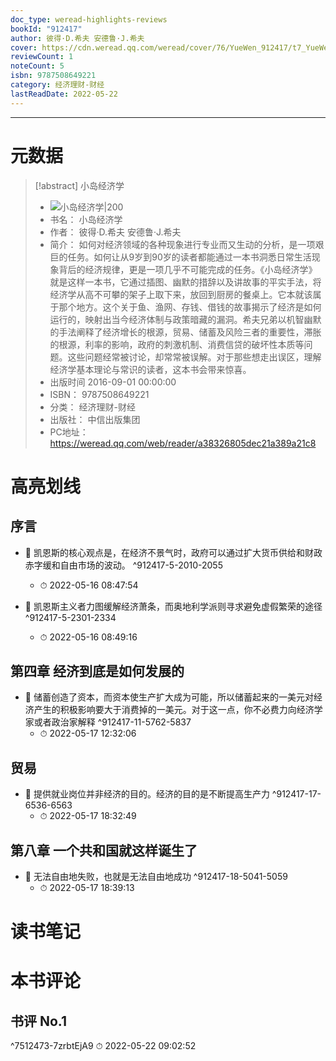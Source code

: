 ```yaml
---
doc_type: weread-highlights-reviews
bookId: "912417"
author: 彼得·D.希夫 安德鲁·J.希夫
cover: https://cdn.weread.qq.com/weread/cover/76/YueWen_912417/t7_YueWen_912417.jpg
reviewCount: 1
noteCount: 5
isbn: 9787508649221
category: 经济理财-财经
lastReadDate: 2022-05-22
---
```


---
# 元数据
> [!abstract] 小岛经济学
> - ![ 小岛经济学|200](https://cdn.weread.qq.com/weread/cover/76/YueWen_912417/t7_YueWen_912417.jpg)
> - 书名： 小岛经济学
> - 作者： 彼得·D.希夫 安德鲁·J.希夫
> - 简介： 如何对经济领域的各种现象进行专业而又生动的分析，是一项艰巨的任务。如何让从9岁到90岁的读者都能通过一本书洞悉日常生活现象背后的经济规律，更是一项几乎不可能完成的任务。《小岛经济学》就是这样一本书，它通过插图、幽默的措辞以及讲故事的平实手法，将经济学从高不可攀的架子上取下来，放回到厨房的餐桌上。它本就该属于那个地方。这个关于鱼、渔网、存钱、借钱的故事揭示了经济是如何运行的，映射出当今经济体制与政策暗藏的漏洞。希夫兄弟以机智幽默的手法阐释了经济增长的根源，贸易、储蓄及风险三者的重要性，滞胀的根源，利率的影响，政府的刺激机制、消费信贷的破坏性本质等问题。这些问题经常被讨论，却常常被误解。对于那些想走出误区，理解经济学基本理论与常识的读者，这本书会带来惊喜。
> - 出版时间 2016-09-01 00:00:00
> - ISBN： 9787508649221
> - 分类： 经济理财-财经
> - 出版社： 中信出版集团
> - PC地址：https://weread.qq.com/web/reader/a38326805dec21a389a21c8

# 高亮划线

## 序言


- 📌 凯恩斯的核心观点是，在经济不景气时，政府可以通过扩大货币供给和财政赤字缓和自由市场的波动。  ^912417-5-2010-2055
    - ⏱ 2022-05-16 08:47:54 

- 📌 凯恩斯主义者力图缓解经济萧条，而奥地利学派则寻求避免虚假繁荣的途径  ^912417-5-2301-2334
    - ⏱ 2022-05-16 08:49:16 
## 第四章 经济到底是如何发展的


- 📌 储蓄创造了资本，而资本使生产扩大成为可能，所以储蓄起来的一美元对经济产生的积极影响要大于消费掉的一美元。对于这一点，你不必费力向经济学家或者政治家解释  ^912417-11-5762-5837
    - ⏱ 2022-05-17 12:32:06 
## 贸易


- 📌 提供就业岗位并非经济的目的。经济的目的是不断提高生产力  ^912417-17-6536-6563
    - ⏱ 2022-05-17 18:32:49 
## 第八章 一个共和国就这样诞生了


- 📌 无法自由地失败，也就是无法自由地成功  ^912417-18-5041-5059
    - ⏱ 2022-05-17 18:39:13 
# 读书笔记

# 本书评论

## 书评 No.1 
 ^7512473-7zrbtEjA9
⏱ 2022-05-22 09:02:52
